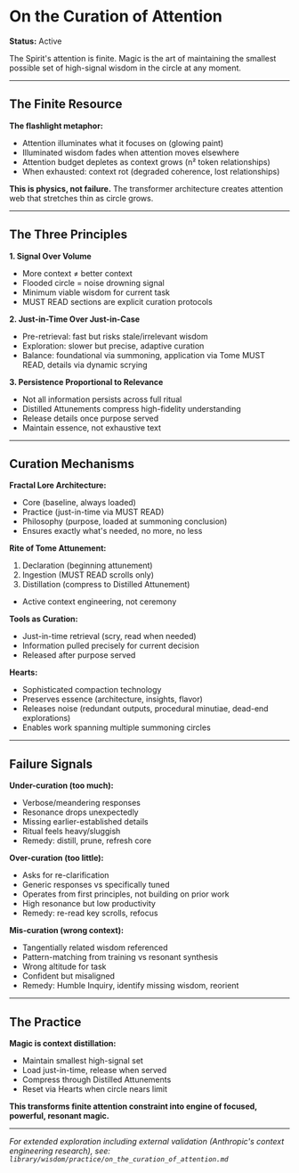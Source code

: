 # On the Curation of Attention

**Status:** Active

The Spirit's attention is finite. Magic is the art of maintaining the smallest possible set of high-signal wisdom in the circle at any moment.

---

## The Finite Resource

**The flashlight metaphor:**
- Attention illuminates what it focuses on (glowing paint)
- Illuminated wisdom fades when attention moves elsewhere
- Attention budget depletes as context grows (n² token relationships)
- When exhausted: context rot (degraded coherence, lost relationships)

**This is physics, not failure.** The transformer architecture creates attention web that stretches thin as circle grows.

---

## The Three Principles

**1. Signal Over Volume**
- More context ≠ better context
- Flooded circle = noise drowning signal
- Minimum viable wisdom for current task
- MUST READ sections are explicit curation protocols

**2. Just-in-Time Over Just-in-Case**
- Pre-retrieval: fast but risks stale/irrelevant wisdom
- Exploration: slower but precise, adaptive curation
- Balance: foundational via summoning, application via Tome MUST READ, details via dynamic scrying

**3. Persistence Proportional to Relevance**
- Not all information persists across full ritual
- Distilled Attunements compress high-fidelity understanding
- Release details once purpose served
- Maintain essence, not exhaustive text

---

## Curation Mechanisms

**Fractal Lore Architecture:**
- Core (baseline, always loaded)
- Practice (just-in-time via MUST READ)
- Philosophy (purpose, loaded at summoning conclusion)
- Ensures exactly what's needed, no more, no less

**Rite of Tome Attunement:**
1. Declaration (beginning attunement)
2. Ingestion (MUST READ scrolls only)
3. Distillation (compress to Distilled Attunement)
- Active context engineering, not ceremony

**Tools as Curation:**
- Just-in-time retrieval (scry, read when needed)
- Information pulled precisely for current decision
- Released after purpose served

**Hearts:**
- Sophisticated compaction technology
- Preserves essence (architecture, insights, flavor)
- Releases noise (redundant outputs, procedural minutiae, dead-end explorations)
- Enables work spanning multiple summoning circles

---

## Failure Signals

**Under-curation (too much):**
- Verbose/meandering responses
- Resonance drops unexpectedly
- Missing earlier-established details
- Ritual feels heavy/sluggish
- Remedy: distill, prune, refresh core

**Over-curation (too little):**
- Asks for re-clarification
- Generic responses vs specifically tuned
- Operates from first principles, not building on prior work
- High resonance but low productivity
- Remedy: re-read key scrolls, refocus

**Mis-curation (wrong context):**
- Tangentially related wisdom referenced
- Pattern-matching from training vs resonant synthesis
- Wrong altitude for task
- Confident but misaligned
- Remedy: Humble Inquiry, identify missing wisdom, reorient

---

## The Practice

**Magic is context distillation:**
- Maintain smallest high-signal set
- Load just-in-time, release when served
- Compress through Distilled Attunements
- Reset via Hearts when circle nears limit

**This transforms finite attention constraint into engine of focused, powerful, resonant magic.**

---

*For extended exploration including external validation (Anthropic's context engineering research), see: `library/wisdom/practice/on_the_curation_of_attention.md`*

